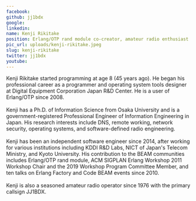 ```yaml
---
facebook: 
github: jj1bdx
google: 
linkedin: 
name: Kenji Rikitake
position: Erlang/OTP rand module co-creator, amateur radio enthusiast
pic_url: uploads/kenji-rikitake.jpeg
slug: kenji-rikitake
twitter: jj1bdx
youtube: 
---
```

<p>Kenji Rikitake started programming at age 8 (45 years ago). He began his professional career as a programmer and operating system tools designer at Digital Equipment Corporation Japan R&amp;D Center. He is a user of Erlang/OTP since 2008.<br />
<br />
Kenji has a Ph.D. of Information Science from Osaka University and is a government-registered Professional Engineer of Information Engineering in Japan. His research interests include DNS, remote working, network security, operating systems, and software-defined radio engineering.<br />
<br />
Kenji has been an independent software engineer since 2014, after working for various institutions including KDDI R&amp;D Labs, NICT of Japan&#39;s Telecom Ministry, and Kyoto University. His contribution to the BEAM communities includes Erlang/OTP rand module, ACM SIGPLAN Erlang Workshop 2011 Workshop Chair and the 2019 Workshop Program Committee Member, and ten talks on Erlang Factory and Code BEAM events since 2010.<br />
<br />
Kenji is also a seasoned amateur radio operator since 1976 with the primary callsign JJ1BDX.</p>
